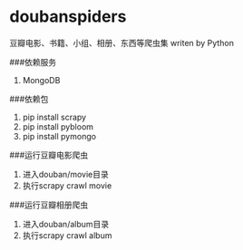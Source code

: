 doubanspiders
=============

豆瓣电影、书籍、小组、相册、东西等爬虫集 writen by Python

###依赖服务
1. MongoDB

###依赖包
1. pip install scrapy
2. pip install pybloom
3. pip install pymongo

###运行豆瓣电影爬虫
1. 进入douban/movie目录
2. 执行scrapy crawl movie

###运行豆瓣相册爬虫
1. 进入douban/album目录
2. 执行scrapy crawl album
